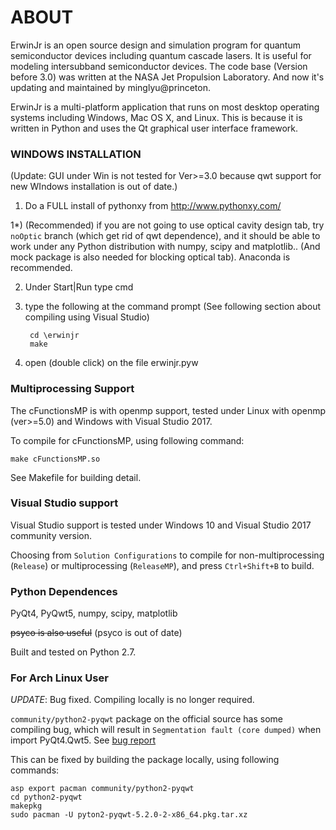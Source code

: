 ABOUT
=====

ErwinJr is an open source design and simulation program for quantum semiconductor devices including quantum cascade lasers. It is useful for modeling intersubband semiconductor devices.  The code base (Version before 3.0) was written at the NASA Jet Propulsion Laboratory. And now it's updating and maintained by minglyu@princeton. 

ErwinJr is a multi-platform application that runs on most desktop operating systems including Windows, Mac OS X, and Linux.  This is because it is written in Python and uses the Qt graphical user interface framework.

### WINDOWS INSTALLATION ###

(Update: GUI under Win is not tested for Ver>=3.0 because qwt support for new WIndows installation is out of date.)

1) Do a FULL install of pythonxy from http://www.pythonxy.com/ 

1*) (Recommended) if you are not going to use optical cavity design tab, try `noOptic` branch (which get rid of qwt dependence), and it should be able to work under any Python distribution with numpy, scipy and matplotlib.. (And mock package is also needed for blocking optical tab). Anaconda is recommended. 

2) Under Start|Run type cmd

3) type the following at the command prompt (See following section about compiling using Visual Studio)

		cd \erwinjr
		make

4) open (double click) on the file erwinjr.pyw

### Multiprocessing Support ###

The cFunctionsMP is with openmp support, tested under Linux with openmp (ver>=5.0) and Windows with Visual Studio 2017. 

To compile for cFunctionsMP, using following command: 

	make cFunctionsMP.so

See Makefile for building detail. 

### Visual Studio support ###

Visual Studio support is tested under Windows 10 and Visual Studio 2017 community version. 

Choosing from `Solution Configurations` to compile for non-multiprocessing (`Release`) or multiprocessing (`ReleaseMP`), and press `Ctrl+Shift+B` to build. 

### Python Dependences ###

PyQt4, PyQwt5, numpy, scipy, matplotlib

~~psyco is also useful~~ (psyco is out of date)

Built and tested on Python 2.7.

### For Arch Linux User ###

*UPDATE*: Bug fixed. Compiling locally is no longer required. 

`community/python2-pyqwt` package on the official source has some compiling bug, which will result in `Segmentation fault (core dumped)` when import PyQt4.Qwt5. See [bug report](https://bugs.archlinux.org/task/53918?project=5&cat%5B0%5D=33&string=python2-pyqwt) 

This can be fixed by building the package locally, using following commands: 

	asp export pacman community/python2-pyqwt
	cd python2-pyqwt
	makepkg
	sudo pacman -U pyton2-pyqwt-5.2.0-2-x86_64.pkg.tar.xz

